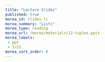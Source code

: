 ```yaml
---
title: "Lecture Slides"
published: true
morea_id: slides-lc
morea_summary: "Lists"
morea_type: reading
morea_url: /morea/materials/12-tuples.pptx
morea_labels:
 - ppt
 - 3/23
morea_sort_order: 0
---
```

